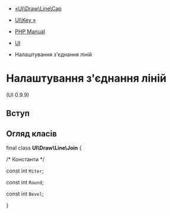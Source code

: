- [«UI\Draw\Line\Cap](class.ui-draw-line-cap.md)
- [UI\Key »](class.ui-key.md)

- [PHP Manual](index.md)
- [UI](book.ui.md)
- Налаштування з'єднання ліній

# Налаштування з'єднання ліній

(UI 0.9.9)

## Вступ

## Огляд класів

final class **UI\Draw\Line\Join** {

/\* Константи \*/

const int `Miter`;

const int `Round`;

const int `Bevel`;

}
